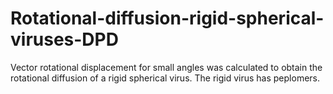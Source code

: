 # Rotational-diffusion-rigid-spherical-viruses-DPD
Vector rotational displacement for small angles was calculated to obtain the rotational diffusion of a rigid spherical virus.  The rigid virus has peplomers. 
